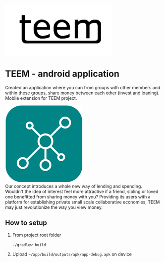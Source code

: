 ![](img/logo.png)
# TEEM - android application
Created an application where you can from groups with other members and within these groups, share money between each other (invest and loaning).  
Mobile extension for TEEM project.

![](img/appicon.png)  
Our concept introduces a whole new way of lending and spending. Wouldn't the idea of interest feel more attractive if a friend, sibling or loved one benefitted from sharing money with you? Providing its users with a platform for establishing private small scale collaborative economies, TEEM may just revolutionize the way you view money.  

## How to setup
1. From project root folder  
    
    `./gradlew build`  

2. Upload `~/app/build/outputs/apk/app-debug.apk` on device

